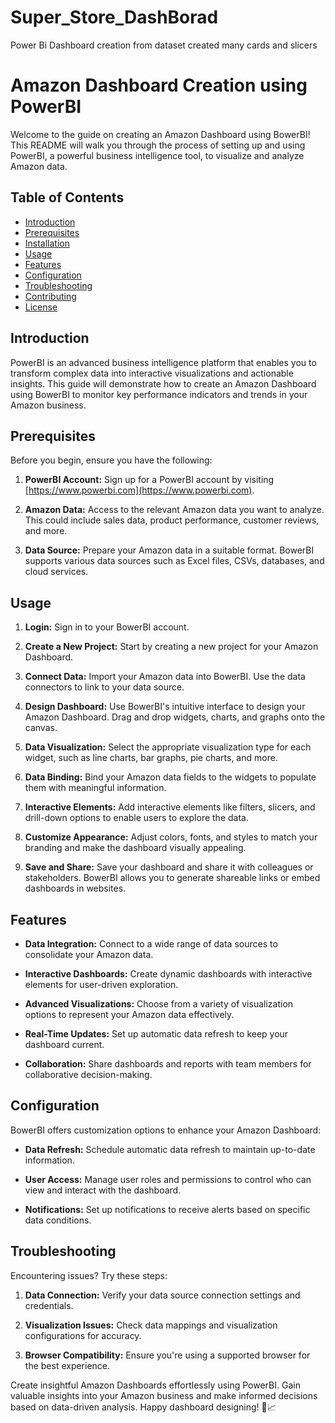 # Super_Store_DashBorad
Power Bi Dashboard creation from dataset created many cards and slicers 

# Amazon Dashboard Creation using PowerBI

Welcome to the guide on creating an Amazon Dashboard using BowerBI! This README will walk you through the process of setting up and using PowerBI, a powerful business intelligence tool, to visualize and analyze Amazon data.

## Table of Contents

- [Introduction](#introduction)
- [Prerequisites](#prerequisites)
- [Installation](#installation)
- [Usage](#usage)
- [Features](#features)
- [Configuration](#configuration)
- [Troubleshooting](#troubleshooting)
- [Contributing](#contributing)
- [License](#license)

## Introduction

PowerBI is an advanced business intelligence platform that enables you to transform complex data into interactive visualizations and actionable insights. This guide will demonstrate how to create an Amazon Dashboard using BowerBI to monitor key performance indicators and trends in your Amazon business.

## Prerequisites

Before you begin, ensure you have the following:

1. **PowerBI Account:** Sign up for a PowerBI account by visiting [https://www.powerbi.com](https://www.powerbi.com).

2. **Amazon Data:** Access to the relevant Amazon data you want to analyze. This could include sales data, product performance, customer reviews, and more.

3. **Data Source:** Prepare your Amazon data in a suitable format. BowerBI supports various data sources such as Excel files, CSVs, databases, and cloud services.

## Usage

1. **Login:** Sign in to your BowerBI account.

2. **Create a New Project:** Start by creating a new project for your Amazon Dashboard.

3. **Connect Data:** Import your Amazon data into BowerBI. Use the data connectors to link to your data source.

4. **Design Dashboard:** Use BowerBI's intuitive interface to design your Amazon Dashboard. Drag and drop widgets, charts, and graphs onto the canvas.

5. **Data Visualization:** Select the appropriate visualization type for each widget, such as line charts, bar graphs, pie charts, and more.

6. **Data Binding:** Bind your Amazon data fields to the widgets to populate them with meaningful information.

7. **Interactive Elements:** Add interactive elements like filters, slicers, and drill-down options to enable users to explore the data.

8. **Customize Appearance:** Adjust colors, fonts, and styles to match your branding and make the dashboard visually appealing.

9. **Save and Share:** Save your dashboard and share it with colleagues or stakeholders. BowerBI allows you to generate shareable links or embed dashboards in websites.

## Features

- **Data Integration:** Connect to a wide range of data sources to consolidate your Amazon data.

- **Interactive Dashboards:** Create dynamic dashboards with interactive elements for user-driven exploration.

- **Advanced Visualizations:** Choose from a variety of visualization options to represent your Amazon data effectively.

- **Real-Time Updates:** Set up automatic data refresh to keep your dashboard current.

- **Collaboration:** Share dashboards and reports with team members for collaborative decision-making.

## Configuration

BowerBI offers customization options to enhance your Amazon Dashboard:

- **Data Refresh:** Schedule automatic data refresh to maintain up-to-date information.

- **User Access:** Manage user roles and permissions to control who can view and interact with the dashboard.

- **Notifications:** Set up notifications to receive alerts based on specific data conditions.

## Troubleshooting

Encountering issues? Try these steps:

1. **Data Connection:** Verify your data source connection settings and credentials.

2. **Visualization Issues:** Check data mappings and visualization configurations for accuracy.

3. **Browser Compatibility:** Ensure you're using a supported browser for the best experience.


Create insightful Amazon Dashboards effortlessly using PowerBI. Gain valuable insights into your Amazon business and make informed decisions based on data-driven analysis. Happy dashboard designing! 🚀📈

